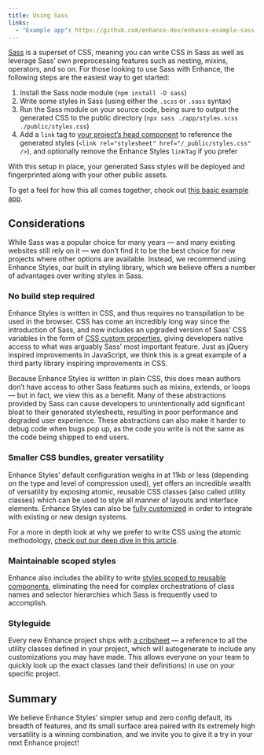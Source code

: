 ```yaml
---
title: Using Sass
links:
  - "Example app": https://github.com/enhance-dev/enhance-example-sass
---
```


[Sass](https://sass-lang.com/) is a superset of CSS, meaning you can write CSS in Sass as well as leverage Sass’ own preprocessing features such as nesting, mixins, operators, and so on. For those looking to use Sass with Enhance, the following steps are the easiest way to get started:

1. Install the Sass node module (`npm install -D sass`)
2. Write some styles in Sass (using either the `.scss` or `.sass` syntax)
3. Run the Sass module on your source code, being sure to output the generated CSS to the public directory (`npx sass ./app/styles.scss ./public/styles.css`)
4. Add a `link` tag to [your project’s head component](/docs/learn/starter-project/head) to reference the generated styles (`<link rel="stylesheet" href="/_public/styles.css" />`), and optionally remove the Enhance Styles `linkTag` if you prefer

With this setup in place, your generated Sass styles will be deployed and fingerprinted along with your other public assets.

To get a feel for how this all comes together, check out [this basic example app](https://github.com/enhance-dev/enhance-example-sass).

## Considerations

While Sass was a popular choice for many years — and many existing websites still rely on it — we don’t find it to be the best choice for new projects where other options are available. Instead, we recommend using Enhance Styles, our built in styling library, which we believe offers a number of advantages over writing styles in Sass.

### No build step required

Enhance Styles is written in CSS, and thus requires no transpilation to be used in the browser. CSS has come an incredibly long way since the introduction of Sass, and now includes an upgraded version of Sass’ CSS variables in the form of [CSS custom properties](https://developer.mozilla.org/en-US/docs/Web/CSS/Using_CSS_custom_properties), giving developers native access to what was arguably Sass’ most important feature. Just as jQuery inspired improvements in JavaScript, we think this is a great example of a third party library inspiring improvements in CSS.

Because Enhance Styles is written in plain CSS, this does mean authors don’t have access to other Sass features such as mixins, extends, or loops — but in fact, we view this as a benefit. Many of these abstractions provided by Sass can cause developers to unintentionally add significant bloat to their generated stylesheets, resulting in poor performance and degraded user experience. These abstractions can also make it harder to debug code when bugs pop up, as the code you write is not the same as the code being shipped to end users.

### Smaller CSS bundles, greater versatility

Enhance Styles’ default configuration weighs in at 11kb or less (depending on the type and level of compression used), yet offers an incredible wealth of versatility by exposing atomic, reusable CSS classes (also called utility classes) which can be used to style all manner of layouts and interface elements. Enhance Styles can also be [fully customized](/docs/learn/concepts/styling/enhance-styles/customization) in order to integrate with existing or new design systems.

For a more in depth look at why we prefer to write CSS using the atomic methodology, [check out our deep dive in this article](https://begin.com/blog/posts/2023-01-10-past-informs-the-present-our-approach-to-css).

### Maintainable scoped styles

Enhance also includes the ability to write [styles scoped to reusable components](/docs/learn/concepts/styling/enhance-styles/element-styles), eliminating the need for complex orchestrations of class names and selector hierarchies which Sass is frequently used to accomplish.

### Styleguide

Every new Enhance project ships with [a cribsheet](https://github.com/enhance-dev/enhance-styles-cribsheet) — a reference to all the utility classes defined in your project, which will autogenerate to include any customizations you may have made. This allows everyone on your team to quickly look up the exact classes (and their definitions) in use on your specific project.

## Summary

We believe Enhance Styles’ simpler setup and zero config default, its breadth of features, and its small surface area paired with its extremely high versatility is a winning combination, and we invite you to give it a try in your next Enhance project!

